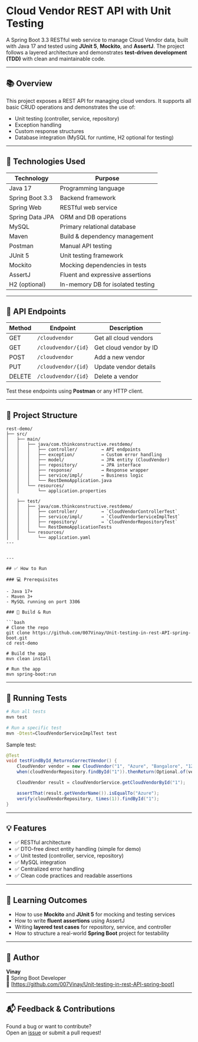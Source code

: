 # Cloud Vendor REST API with Unit Testing

A Spring Boot 3.3 RESTful web service to manage Cloud Vendor data, built with Java 17 and tested using **JUnit 5**, **Mockito**, and **AssertJ**. The project follows a layered architecture and demonstrates **test-driven development (TDD)** with clean and maintainable code.

---

## 📚 Overview

This project exposes a REST API for managing cloud vendors. It supports all basic CRUD operations and demonstrates the use of:

- Unit testing (controller, service, repository)
- Exception handling
- Custom response structures
- Database integration (MySQL for runtime, H2 optional for testing)

---

## 🚀 Technologies Used

| Technology      | Purpose                           |
| --------------- | --------------------------------- |
| Java 17         | Programming language              |
| Spring Boot 3.3 | Backend framework                 |
| Spring Web      | RESTful web service               |
| Spring Data JPA | ORM and DB operations             |
| MySQL           | Primary relational database       |
| Maven           | Build & dependency management     |
| Postman         | Manual API testing                |
| JUnit 5         | Unit testing framework            |
| Mockito         | Mocking dependencies in tests     |
| AssertJ         | Fluent and expressive assertions  |
| H2 (optional)   | In-memory DB for isolated testing |

---

## 🧾 API Endpoints

| Method | Endpoint            | Description            |
| ------ | ------------------- | ---------------------- |
| GET    | `/cloudvendor`      | Get all cloud vendors  |
| GET    | `/cloudvendor/{id}` | Get cloud vendor by ID |
| POST   | `/cloudvendor`      | Add a new vendor       |
| PUT    | `/cloudvendor/{id}` | Update vendor details  |
| DELETE | `/cloudvendor/{id}` | Delete a vendor        |

Test these endpoints using **Postman** or any HTTP client.

---

## 📁 Project Structure

```
rest-demo/
├── src/
│   ├── main/
│   │   ├── java/com.thinkconstructive.restdemo/
│   │   │   ├── controller/         → API endpoints
│   │   │   ├── exception/          → Custom error handling
│   │   │   ├── model/              → JPA entity (CloudVendor)
│   │   │   ├── repository/         → JPA interface
│   │   │   ├── response/           → Response wrapper
│   │   │   ├── service/impl/       → Business logic
│   │   │   └── RestDemoApplication.java
│   │   └── resources/
│   │       └── application.properties
│
│   ├── test/
│   │   ├── java/com.thinkconstructive.restdemo/
│   │   │   ├── controller/         → `CloudVendorControllerTest`
│   │   │   ├── service/impl/       → `CloudVendorServiceImplTest`
│   │   │   ├── repository/         → `CloudVendorRepositoryTest`
│   │   │   └── RestDemoApplicationTests
│   │   └── resources/
│   │       └── application.yaml
---


---

## ✅ How to Run

### 💻 Prerequisites

- Java 17+
- Maven 3+
- MySQL running on port 3306

### 🔧 Build & Run

```bash
# Clone the repo
git clone https://github.com/007Vinay/Unit-testing-in-rest-API-spring-boot.git
cd rest-demo

# Build the app
mvn clean install

# Run the app
mvn spring-boot:run
```

---

## 🧪 Running Tests

```bash
# Run all tests
mvn test

# Run a specific test
mvn -Dtest=CloudVendorServiceImplTest test
```

Sample test:

```java
@Test
void testFindById_ReturnsCorrectVendor() {
    CloudVendor vendor = new CloudVendor("1", "Azure", "Bangalore", "123456789");
    when(cloudVendorRepository.findById("1")).thenReturn(Optional.of(vendor));

    CloudVendor result = cloudVendorService.getCloudVendorById("1");

    assertThat(result.getVendorName()).isEqualTo("Azure");
    verify(cloudVendorRepository, times(1)).findById("1");
}
```

---

## 💡 Features

- ✅ RESTful architecture
- ✅ DTO-free direct entity handling (simple for demo)
- ✅ Unit tested (controller, service, repository)
- ✅ MySQL integration
- ✅ Centralized error handling
- ✅ Clean code practices and readable assertions

---

## 🧠 Learning Outcomes

- How to use **Mockito** and **JUnit 5** for mocking and testing services
- How to write **fluent assertions** using AssertJ
- Writing **layered test cases** for repository, service, and controller
- How to structure a real-world **Spring Boot** project for testability

---


## 🙋 Author

**Vinay**  
💼 Spring Boot Developer  
🔗 [https://github.com/007Vinay/Unit-testing-in-rest-API-spring-boot]

---

## 📬 Feedback & Contributions

Found a bug or want to contribute?  
Open an [issue](https://github.com/007Vinay/Unit-testing-in-rest-API-spring-boot) or submit a pull request!

